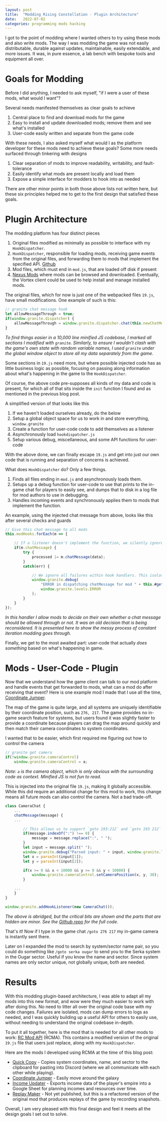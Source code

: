 ```yaml
---
layout: post
title:  "Modding Rising Constellation - Plugin Architecture"
date:   2022-07-02
categories: programming mods hacking
---
```


I got to the point of modding where I wanted others to try using these mods and also write mods. The way I was modding the game was not easily distributable, durable against updates, maintainable, easily extendable, and more issues. It was, in pure essence, a lab bench with bespoke tools and equipment all over.

Goals for Modding
=================
Before I did anything, I needed to ask myself, "if I were a user of these mods, what would I want"?

Several needs manifested themselves as clear goals to achieve

1. Central place to find and download mods for the game
2. Easy to install and update downloaded mods; remove them and see what's installed
3. User-code easily written and separate from the game code

With these needs, I also asked myself what would I as the platform developer for these mods need to achieve these goals? Some more needs surfaced through tinkering with designs

1. Clear separation of mods to improve readability, writability, and fault-tolerance
2. Easily identify what mods are present locally and load them
3. Expose a simple interface for modders to hook into as needed

There are other minor points in both those above lists not written here, but these six principles helped me to get to the first design that satisfied these goals.

Plugin Architecture
===================
The modding platform has four distinct pieces

1. Original files modified as minimally as possible to interface with my `HookDispatcher`.
2. `HookDispatcher`, responsible for loading mods, receiving game events from the original files, and forwarding them to mods that implement the specified API. [Github](https://github.com/grnt426/RC-Mod-API)
3. Mod files, which must end in `mod.js`, that are loaded off disk if present
4. [Nexus Mods](https://www.nexusmods.com/risingconstellation) where mods can be browsed and downloaded. Eventually, the Vortex client could be used to help install and manage installed mods.

The original files, which for now is just one of the webpacked files `19.js`, have small modifications. One example of such is this:

```js
// granite chat message hook
let allowMessageThrough = true;
if(window.granite.dispatcher) {
    allowMessageThrough = window.granite.dispatcher.chat(this.newChatMessage);
}
```

_To find things easier in a 10,000 line minified JS codebase, I marked all sections I modified with `granite`. Similarly, to ensure I wouldn't clash with the game's own state with random variable names, I used `granite` under the global window object to store all my data separately from the game._

Some sections in `19.js` need more, but where possible injected code has as little business logic as possible, focusing on passing along information about what's happening in the game to the `HookDispatcher`.

Of course, the above code pre-supposes all kinds of my data and code is present, for which all of that sits inside the `init` function I found and as mentioned in the previous blog post.

A simplified version of that looks like this

1. If we haven't loaded ourselves already, do the below
2. Setup a global object space for us to work in and store everything, `window.granite`
3. Create a function for user-code code to add themselves as a listener
4. Asynchronously load `hookdispatcher.js`
5. Setup various debug, miscellaneous, and some API functions for user-code

With the above done, we can finally escape `19.js` and get into just our own code that is running and separation of concerns is achieved.

What does `HookDispatcher` do? Only a few things.

1. Finds all files ending in `mod.js` and asynchronously loads them.
2. Setups up a debug function for user-code to use that prints to the in-game chat for players to easily see, and dumps that to disk in a log file for mod authors to use in debugging.
3. Handles incoming events and synchronously applies them to mods that implement the function.

An example, using the injected chat message from above, looks like this after several checks and guards

```js
// Give this chat message to all mods
this.modHooks.forEach(m => {

    // If a listener doesn't implement the function, we silently ignore the listener and move on
    if(m.chatMessage) {
        try {
            processed |= m.chatMessage(data);
        }
        catch(err) {

            // We ignore all failures within hook handlers. This isolates failing mods from the rest
            window.granite.debug(
                "ERROR in dispatching chatMessage for mod " + this.#getModName(m) + ". " + err,
                window.granite.levels.ERROR
            );
        }
    }
});
```

_In this handler I allow mods to decide on their own whether a chat message should be allowed through or not. It was an old decision that is being reconsidered. It is presented here to show the messy process of constant iteration modding goes through._

Finally, we get to the most awaited part: user-code that actually *does something* based on what's happening in game.

Mods - User-Code - Plugin
=========================
Now that we understand how the game client can talk to our mod platform and handle events that get forwarded to mods, what can a mod do after receiving that event? Here is one example mod I made that I use all the time, [Coordinate Jumper](https://github.com/grnt426/RC_Mod_CameraChat).

The map of the game is quite large, and all systems are uniquely identifiable by their coordinate position, such as `276, 217`. The game provides no in-game search feature for systems, but users found it was slightly faster to provide a coordinate because players can drag the map around quickly and then match their camera coordinates to system coordinates.

I wanted that to be easier, which first required me figuring out how to control the camera

```js
// granite get camera
if(!window.granite.cameraControl)
    window.granite.cameraControl = a;
```

_Note: `a` is the camera object, which is only obvious with the surrounding code as context. Minified JS is not fun to read._

This is injected into the original file `19.js`, making it globally accessible. While this did require an additional change for this mod to work, this change means all future mods can also control the camera. Not a bad trade-off.

```js
class CameraChat {
    ...
    chatMessage(message) {
    ...

        // This allows us to support `goto 193:212` and `goto 193 212`
        if(message.indexOf(":") !== 0) {
            message = message.replace(":", " ");
        }
        let input = message.split(" ");
        window.granite.debug("Parsed input: " + input, window.granite.levels.DEBUG);
        let x = parseInt(input[1]);
        let y = parseInt(input[2]);

        if(x >= 0 && x < 10000 && y >= 0 && y < 10000) {
            window.granite.cameraControl.setCameraPosition(x, y, 30);
        }

    ...
    }
}

window.granite.addHookListener(new CameraChat());
```

_The above is abridged, but the critical bits are shown and the parts that are hidden are minor. See the [Github repo](https://github.com/grnt426/RC_Mod_CameraChat/blob/main/camerachat_mod.js) for the full code._

That's it! Now if I type in the game chat `/goto 276 217` my in-game camera is instantly sent there.

Later on I expanded the mod to search by system/sector name pair, so you could do something like `/goto serka ougar` to send you to the Serka system in the Ougar sector. Useful if you know the name and sector. Since system names are only sector unique, not globally unique, both are needed.

Results
=======
With this modding plugin-based architecture, I was able to adapt all my mods into this new format, and wow were they much easier to work with after doing this. No need to litter all over the original code base with my code changes. Failures are isolated, mods can dump errors to logs as needed, and I was quickly building up a useful API for others to easily use, without needing to understand the original codebase in-depth.

To put it all together, here is the mod that is needed for all other mods to work: [RC Mod API](https://github.com/grnt426/RC-Mod-API) (RCMA). This contains a modified version of the original `19.js` file that users just replace, along with my `HookDispatcher`.

Here are the mods I developed using RCMA at the time of this blog post:

* [Quick Copy](https://github.com/grnt426/RC-Mod-QuickCopy) - Copies system coordinates, name, and sector to the clipboard for pasting into Discord (where we all communicate with each other while playing).
* [Coordinate Jumper](https://github.com/grnt426/RC_Mod_CameraChat) - Easily move around the galaxy
* [Income Updater](https://github.com/grnt426/RC_Mod_IncomeUpdater) - Exports income data of the player's empire into a Google Sheet for planning incomes and resources over time.
* [Replay Maker](https://github.com/grnt426/RC_Mod_ReplayMaker) - Not yet published, but this is a refactored version of the original mod that produces replays of the game by recording snapshots.

Overall, I am very pleased with this final design and feel it meets all the design goals I set out to solve.